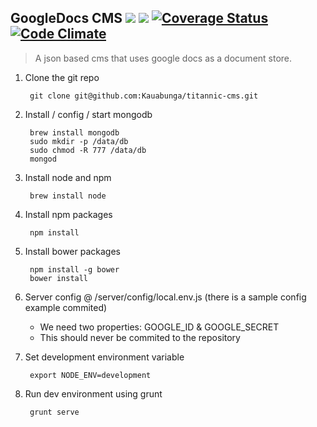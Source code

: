 ## GoogleDocs CMS [<img src="https://travis-ci.org/Kauabunga/titannic-cms.svg">](https://travis-ci.org/Kauabunga/titannic-cms) [<img src="https://david-dm.org/Kauabunga/titannic-cms.svg">](https://david-dm.org/Kauabunga/titannic-cms) [![Coverage Status](https://coveralls.io/repos/Kauabunga/titannic-cms/badge.svg?branch=master)](https://coveralls.io/r/Kauabunga/titannic-cms?branch=master) [![Code Climate](https://codeclimate.com/github/Kauabunga/titannic-cms/badges/gpa.svg)](https://codeclimate.com/github/Kauabunga/titannic-cms)



> A json based cms that uses google docs as a document store.


1. Clone the git repo

        git clone git@github.com:Kauabunga/titannic-cms.git
    
2. Install / config / start mongodb

        brew install mongodb
        sudo mkdir -p /data/db
        sudo chmod -R 777 /data/db
        mongod

3. Install node and npm
        
        brew install node
    
3. Install npm packages

        npm install
    
4. Install bower packages

        npm install -g bower
        bower install
    
5. Server config @ /server/config/local.env.js (there is a sample config example commited)
    - We need two properties: GOOGLE_ID & GOOGLE_SECRET
    - This should never be commited to the repository
    
6. Set development environment variable
            
        export NODE_ENV=development
    
7. Run dev environment using grunt

        grunt serve

